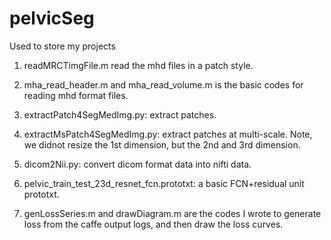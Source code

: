 # pelvicSeg

Used to store my projects

1. readMRCTimgFile.m read the mhd files in a patch style.

2. mha_read_header.m and mha_read_volume.m is the basic codes for reading mhd format files.

3. extractPatch4SegMedImg.py: extract patches.

4. extractMsPatch4SegMedImg.py: extract patches at multi-scale. Note, we didnot resize the 1st dimension, but the 2nd and 3rd dimension.

5. dicom2Nii.py: convert dicom format data into nifti data.

6. pelvic_train_test_23d_resnet_fcn.prototxt: a basic FCN+residual unit prototxt.

7. genLossSeries.m and drawDiagram.m are the codes I wrote to generate loss from the caffe output logs, and then draw the loss curves.
